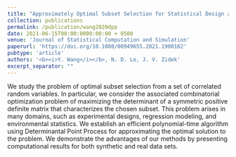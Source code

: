 ```yaml
---
title: "Approximately Optimal Subset Selection for Statistical Design and Modelling"
collection: publications
permalink: /publication/wang2020dpp
date: 2021-06-15T00:00:0000:00:00 + 0500
venue: 'Journal of Statistical Computation and Simulation'
paperurl: 'https://doi.org/10.1080/00949655.2021.1900182'
pubtype: 'article'
authors: '<b><i>Y. Wang</i></b>, N. D. Le, J. V. Zidek'
excerpt_separator: ""
---
```

We study the problem of optimal subset selection from a set of correlated random variables. In particular, we consider the associated combinatorial optimization problem of maximizing the determinant of a symmetric positive definite matrix that characterizes the chosen subset. This problem arises in many domains, such as experimental designs, regression modeling, and environmental statistics. We establish an efficient polynomial-time algorithm using Determinantal Point Process for approximating the optimal solution to the problem. We demonstrate the advantages of our methods by presenting computational results for both synthetic and real data sets.
